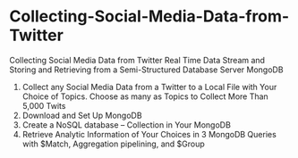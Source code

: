 # Collecting-Social-Media-Data-from-Twitter
Collecting Social Media Data from Twitter Real Time Data Stream and Storing and Retrieving from a Semi-Structured Database Server MongoDB 


1. Collect any Social Media Data from a Twitter to a Local File with Your Choice of Topics.
Choose as many as Topics to Collect More Than 5,000 Twits
2. Download and Set Up MongoDB
3. Create a NoSQL database – Collection in Your MongoDB
4. Retrieve Analytic Information of Your Choices in 3 MongoDB Queries with $Match,
Aggregation pipelining, and $Group 

